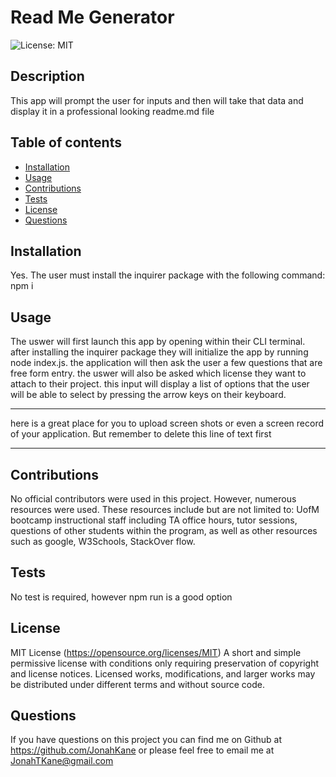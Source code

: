 # Read Me Generator

![License: MIT](https://img.shields.io/badge/License-MIT-yellow.svg)

## Description

This app will prompt the user for inputs and then will take that data and display it in a professional looking readme.md file

## Table of contents

- [Installation](#installation)
- [Usage](#usage)
- [Contributions](#contributions)
- [Tests](#tests)
- [License](#license)
- [Questions](#questions)

## Installation

Yes. The user must install the inquirer package with the following command: npm i

## Usage

The uswer will first launch this app by opening within their CLI terminal. after installing the inquirer package they will initialize the app by running node index.js. the application will then ask the user a few questions that are free form entry. the uswer will also be asked which license they want to attach to their project. this input will display a list of options that the user will be able to select by pressing the arrow keys on their keyboard.

---

here is a great place for you to upload screen shots or even a screen record of your application. But remember to delete this line of text first

---

## Contributions

No official contributors were used in this project. However, numerous resources were used. These resources include but are not limited to: UofM bootcamp instructional staff including TA office hours, tutor sessions, questions of other students within the program, as well as other resources such as google, W3Schools, StackOver flow.

## Tests

No test is required, however npm run is a good option

## License

MIT License
(https://opensource.org/licenses/MIT)
A short and simple permissive license with conditions only requiring preservation of copyright and license notices. Licensed works, modifications, and larger works may be distributed under different terms and without source code.

## Questions

If you have questions on this project you can find me on Github at https://github.com/JonahKane
or please feel free to email me at JonahTKane@gmail.com

